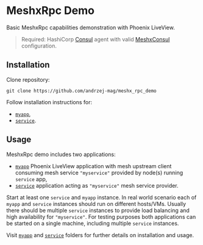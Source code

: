 # MeshxRpc Demo

Basic MeshxRpc capabilities demonstration with Phoenix LiveView.

> Required: HashiCorp [Consul](https://www.consul.io/docs/install) agent with valid [MeshxConsul](https://github.com/andrzej-mag/meshx_consul) configuration.

## Installation
Clone repository:
```shell
git clone https://github.com/andrzej-mag/meshx_rpc_demo
```
Follow installation instructions for:
  * [`myapp`](https://github.com/andrzej-mag/meshx_rpc_demo/tree/master/myapp),
  * [`service`](https://github.com/andrzej-mag/meshx_rpc_demo/tree/master/service).

## Usage
MeshxRpc demo includes two applications:
  * [`myapp`](https://github.com/andrzej-mag/meshx_rpc_demo/tree/master/myapp) Phoenix LiveView application with mesh upstream client consuming mesh service `"myservice"` provided by node(s) running `service` app,
  * [`service`](https://github.com/andrzej-mag/meshx_rpc_demo/tree/master/service) application acting as `"myservice"` mesh service provider.

Start at least one `service` and `myapp` instance. In real world scenario each of `myapp` and `service` instances should run on different hosts/VMs. Usually there should be multiple `service` instances to provide load balancing and high availability for `"myservice"`. For testing purposes both applications can be started on a single machine, including multiple `service` instances.

Visit [`myapp`](https://github.com/andrzej-mag/meshx_rpc_demo/tree/master/myapp) and [`service`](https://github.com/andrzej-mag/meshx_rpc_demo/tree/master/service) folders for further details on installation and usage.
